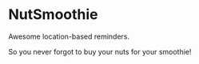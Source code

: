 # NutSmoothie

Awesome location-based reminders.

So you never forgot to buy your nuts for your smoothie!
